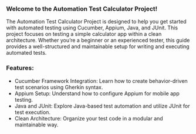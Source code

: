 ### Welcome to the Automation Test Calculator Project!   
The Automation Test Calculator Project is designed to help you get started with automated testing using Cucumber, Appium, Java, and JUnit. This project focuses on testing a simple calculator app within a clean architecture. Whether you’re a beginner or an experienced tester, this guide provides a well-structured and maintainable setup for writing and executing automated tests.

### Features:
- Cucumber Framework Integration: Learn how to create behavior-driven test scenarios using Gherkin syntax.
- Appium Setup: Understand how to configure Appium for mobile app testing.
- Java and JUnit: Explore Java-based test automation and utilize JUnit for test execution.
- Clean Architecture: Organize your test code in a modular and maintainable way.
